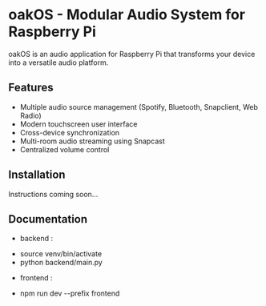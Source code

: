 # oakOS - Modular Audio System for Raspberry Pi

oakOS is an audio application for Raspberry Pi that transforms your device into a versatile audio platform.

## Features

- Multiple audio source management (Spotify, Bluetooth, Snapclient, Web Radio)
- Modern touchscreen user interface
- Cross-device synchronization
- Multi-room audio streaming using Snapcast
- Centralized volume control

## Installation

Instructions coming soon...

## Documentation

* backend :
- source venv/bin/activate
- python backend/main.py

* frontend :
- npm run dev --prefix frontend